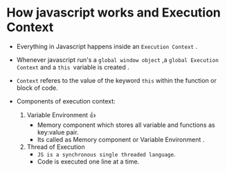 # How javascript works and Execution Context

- Everything in Javascript happens inside an `Execution Context` .

- Whenever  javascript  run's a `global window object` ,a `global Execution Context`  and a `this `variable is created .

- `Context` referes to the value of the keyword `this` within the function or block of code.

- Components of execution context:
    1. Variable Environment 👍
         - Memory component which stores all variable and functions as key:value pair.
         - Its called as Memory component or Variable Environment .
    2. Thread of Execution
        - `JS is a synchronous single threaded language`.
        - Code is executed one line at a time.



